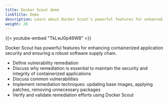 ```yaml
---
title: Docker Scout demo
linkTitle: Demo
description: Learn about Docker Scout's powerful features for enhanced supply chain security.
weight: 20
---
```


{{< youtube-embed "TkLwJ0p46W8" >}}

Docker Scout has powerful features for enhancing containerized application
security and ensuring a robust software supply chain.

- Define vulnerability remediation
- Discuss why remediation is essential to maintain the security and integrity
  of containerized applications
- Discuss common vulnerabilities
- Implement remediation techniques: updating base images, applying patches,
  removing unnecessary packages
- Verify and validate remediation efforts using Docker Scout

<div id="scout-lp-survey-anchor"></div>
